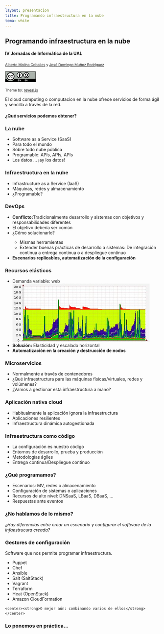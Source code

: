 ```yaml
---
layout: presentacion
title: Programando infraestructura en la nube
tema: white
---
```

<section>
	<h2>Programando infraestructura en la nube</h2>
	<h4>IV Jornadas de Informática de la UAL</h4>
		<small>
		<a href="http://albertomolina.wordpress.com">Alberto Molina Coballes</a> y
		<a href="http://www.josedomingo.org">José Domingo Muñoz Rodríguez</a>
		</small>
	<p>
		<a href="http://creativecommons.org/licenses/by-sa/3.0/">
		<img class="plain" src="img/cc_by_sa.png" width="100px" border="0"/></a>
	</p>
	<p><small>Theme by: <a href="http://lab.hakim.se/reveal-js/#/">reveal.js</a></small></p>
</section>
<section>
	<section>
		<p>El cloud computing o computacion en la nube ofrece servicios de forma ágil y sencilla a través de la red.</p>
		<h4>¿Qué servicios podemos obtener?</h4>
	</section>
	<section>
		<h3>La nube</h3>
		<ul>
		<li>Software as a Service (SaaS)</li>
		<li>Para todo el mundo</li>
		<li>Sobre todo nube pública</li>
		<li>Programable: APIs, APIs, APIs</li>
		<li>Los datos ... ¡ay los datos!</li>
		</ul>
	</section>
	<section>
		<h3>Infraestructura en la nube</h3>
		<ul>
		<li>Infrastructure as a Service (IaaS)</li>
		<li>Máquinas, redes y almacenamiento</li>
		<li>¿Programable?</li>
		</ul>
	</section>
</section>
<section>
	<section>
		<h3>DevOps</h3>
		<ul>
		<li><strong>Conflicto:</strong>Tradicionalmente desarrollo y sistemas con objetivos y responsabilidades diferentes</li>
		<li>El objetivo debería ser común</li>
		<li>¿Cómo solucionarlo?</li>
		<ul>
			<li>Mismas herramientas</li>
			<li>Extender buenas prácticas de desarrollo a sistemas: De integración continua a entrega continua o a despliegue continuo</li>
		</ul>
		<li><strong>Escenarios replicables, automatización de la configuración</strong></li>
		</ul>
	</section>
	<section>
		<h3>Recursos elásticos</h3>
		<ul>
		<li>Demanda variable: web</li>
		<a href="img/munin-memory-monitoring.jpg"><img  class="plain" src="img/munin-memory-monitoring.jpg" alt="Munin web" /></a>
		<li><strong>Solución:</strong> Elasticidad y escalado horizontal</li>
		<li><strong>Automatización en la creación y destrucción de nodos</strong></li>
		</ul>
	</section>
	<section>
		<h3>Microservicios</h3>
		<ul>
		<li>Normalmente a través de contenedores</li>
		<li>¿Qué infraestructura para las máquinas físicas/virtuales, redes y volúmenes?</li>
		<li>¿Vamos a gestionar esta infraestructura a mano?</li>
		</ul>
	</section>
	<section>
		<h3>Aplicación nativa cloud</h3>
    <ul>
      <li>Habitualmente la aplicación ignora la infraestructura</li>
	  <li>Aplicaciones resilientes</li>
      <li>Infraestructura dinámica autogestionada</li>
    </ul>
	</section>
	<section>
		<h3>Infraestructura como código</h3>
		<ul>
		<li>La configuración es nuestro código</li>
		<li>Entornos de desarrollo, prueba y producción</li>
		<li>Metodologías ágiles</li>
		<li>Entrega continua/Despliegue continuo</li>
		</ul>
	</section>
<!-- 	<section> -->
<!-- 		<h4>Automatización de la configuración</h4> -->
<!--     <ul> -->
<!--     <li>La automatización es cada vez más habitual en entornos de -->
<!--       infraestructura clásica (máquinas físicas o virtuales)</li> -->
<!--     <li>La automatización es <strong>obligatoria</strong> en -->
<!--       entornos de IaaS donde los elementos se crean y eliminan a -->
<!--       demanda de forma muy rápida</li> -->
<!--   </ul> -->
<!-- </section> -->
<!-- <section> -->
<!--   <h3>¿Por qué programamos la Infraestructura?</h3> -->
<!--   <ul> -->
<!--     <li>En el desplegue moderno de aplicaciones web es indispensable acercar los entornos de desarrollo, prueba y producción. </li> -->
<!--     <li>Por la elasticidad que nos ofrece el Cloud Computing. Los recursos pueden aumentar bajo demanda.</li> -->
<!--     <li>Para menejar tu infraestructura como tu software</li> -->
<!--     <center><h4>DevOps...<em>¿Esoqueloqué?</em></h4></center> -->
<!--   </ul> -->
<!-- </section> -->
<section>
	<section>
		<h3>¿Qué programamos?</h3>
		<ul>
		<li>Escenarios: MV, redes o almacenamiento</li>
		<li>Configuración de sistemas o aplicaciones</li>
		<li>Recursos de alto nivel: DNSaaS, LBaaS, DBaaS, ...</li>
		<li>Respuestas ante eventos</li>
		</ul>
	</section>
	<section>
		<h3>¿No hablamos de lo mismo?</h3>
		<p><em>¿Hay diferencias entre crear un escenario y configurar el software de la infaestrucura creada?</em></p>
	<!-- <center><h1>NO HAY DIFERENCIAS!!!</h1></center> -->
	</section>
</section>

<section>
  <h3>Gestores de configuración</h3>
  <p>Software que nos permite programar infraestructura.</p>
  
  <ul>
	<li>Puppet</li>
	<li>Chef</li>
	<li>Ansible</li>
	<li>Salt (SaltStack)</li>
  <li>Vagrant</li>
  <li>Terraform</li>
  <li>Heat (OpenStack)</li>
  <li>Amazon CloudFormation</li>
  </ul>
  
    <center><strong>O mejor aún: combinando varios de ellos</strong></center>
  
</section>
<section>
  <h1>Lo ponemos en práctica...</h1>
</section>
